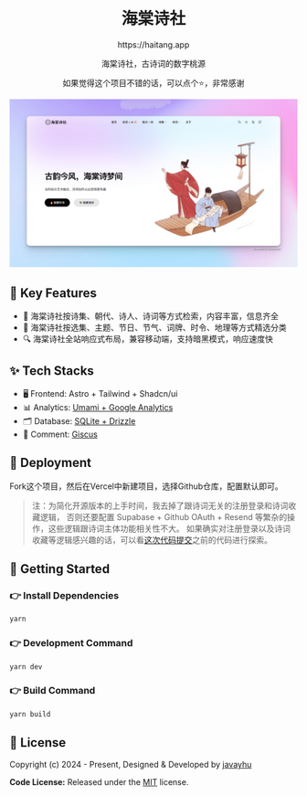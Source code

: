 <h1 align=center>海棠诗社</h1>

<p align=center>https://haitang.app</p>

<p align=center>海棠诗社，古诗词的数字桃源</p>

<p align=center>如果觉得这个项目不错的话，可以点个⭐，非常感谢 </p>

![image](public/images/screenshot.png)

## 📌 Key Features

- 🎯 海棠诗社按诗集、朝代、诗人、诗词等方式检索，内容丰富，信息齐全
- 📝 海棠诗社按选集、主题、节日、节气、词牌、时令、地理等方式精选分类
- 🔍 海棠诗社全站响应式布局，兼容移动端，支持暗黑模式，响应速度快


## ✨ Tech Stacks

- 🖥️ Frontend: Astro + Tailwind + Shadcn/ui
- 📊 Analytics: [Umami + Google Analytics](src/layouts/Analytics.astro)
- 🗂️ Database: [SQLite + Drizzle](src/database/poetry.db)
- 💬 Comment: [Giscus](src/components/Giscus.astro)


## 🚀 Deployment

Fork这个项目，然后在Vercel中新建项目，选择Github仓库，配置默认即可。

> 注：为简化开源版本的上手时间，我去掉了跟诗词无关的注册登录和诗词收藏逻辑，
  否则还要配置 Supabase + Github OAuth + Resend 等繁杂的操作，这些逻辑跟诗词主体功能相关性不大。
  如果确实对注册登录以及诗词收藏等逻辑感兴趣的话，可以看[这次代码提交](https://github.com/javayhu/haitang/commit/d8febb388bc9fe1fdd9a559c3e0e017e7fe5fff2)之前的代码进行探索。


## 🚀 Getting Started

### 👉 Install Dependencies

```bash
yarn
```

### 👉 Development Command

```bash
yarn dev
```

### 👉 Build Command

```bash
yarn build
```


## 📝 License

Copyright (c) 2024 - Present, Designed & Developed by [javayhu](https://javayhu.site)

**Code License:** Released under the [MIT](LICENSE) license.
